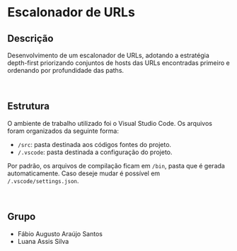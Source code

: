 # Escalonador de URLs

## Descrição

Desenvolvimento de um escalonador de URLs, adotando a estratégia depth-first priorizando conjuntos de hosts das URLs encontradas primeiro e ordenando por profundidade das paths.

<br />

## Estrutura
O ambiente de trabalho utilizado foi o Visual Studio Code. Os arquivos foram organizados da seguinte forma:

- `/src`: pasta destinada aos códigos fontes do projeto.
- `/.vscode`: pasta destinada a configuração do projeto.

Por padrão, os arquivos de compilação ficam em `/bin`, pasta que é gerada automaticamente. Caso deseje mudar é possível em `/.vscode/settings.json`.

<br />

## Grupo
- Fábio Augusto Araújo Santos
- Luana Assis Silva